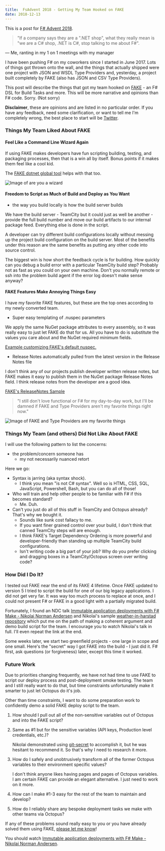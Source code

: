 ```yaml
---
title:  FsAdvent 2018 - Getting My Team Hooked on FAKE
date: 2018-12-13
---
```


This is a post for [F# Advent 2018](https://sergeytihon.com/2018/10/22/f-advent-calendar-in-english-2018/).

> "If a company says they are a ".NET shop", what they really mean is "we are a C# shop, .NET is C#, stop talking to me about F#".

&mdash; Me, ranting in my 1 on 1 meetings with my manager

I have been pushing F# on my coworkers since I started in June 2017. Lots of things got thrown onto the wall, and the things that actually shipped were one project with JSON and WSDL Type Providers and, yesterday, a project built completely by FAKE (also has JSON and CSV Type Providers). 

This post will describe the things that got my team hooked on [FAKE](https://fake.build/) - an F# DSL for Build Tasks and more. This will be more narrative and opinions than F# code. Sorry. (Not sorry)

**Disclaimer**, these are opinions and are listed in no particular order. If you have any feedback, need some clarification, or want to tell me I'm completely wrong, the best place to start will be [Twitter](https://twitter.com/garthfritz).

### Things My Team Liked About FAKE

#### Feel Like a Command Line Wizard Again

If using FAKE makes developers have fun scripting building, testing, and packaging processes, then that is a win all by itself. Bonus points if it makes them feel like a cool kid.

The [FAKE dotnet global tool](https://fake.build/fake-dotnetcore.html#Getting-Started) helps with that too.

![Image of are you a wizard](https://user-images.githubusercontent.com/2267030/49901976-b26a5b00-fe30-11e8-8383-02b6dde9e08f.png)

#### Freedom to Script as Much of Build and Deploy as You Want

- the way you build locally is how the build server builds

We have the build server - TeamCity but it could just as well be another - provide the full build number and move our build artifacts to our internal package feed. Everything else is done in the script.

A developer can try different build configurations locally without messing up the project build configuration on the build server. Most of the benefits under this reason are the same benefits as putting any other code into source control.

The biggest win is how short the feedback cycle is for building. How quickly can you debug a build error with a particular TeamCity build step? Probably not as fast as you could on your own machine. Don't you normally remote or ssh into the problem build agent if the error log doesn't make sense anyway?

#### FAKE Features Make Annoying Things Easy

I have my favorite FAKE features, but these are the top ones according to my newly converted team.

- Super easy templating of .nuspec parameters

We apply the same NuGet package attributes to every assembly, so it was really easy to just let FAKE do that for us. All you have to do is substitute the values you care about and the NuGet required minimum fields.

[Example customizing FAKE's default nuspec.](https://fake.build/dotnet-nuget.html#Setting-up-the-build-script)

- Release Notes automatically pulled from the latest version in the Release Notes file

I don't think any of our projects publish developer written release notes, but FAKE makes it easy to publish them in the NuGet package Release Notes field. I think release notes from the developer are a good idea.

[FAKE's ReleaseNotes Sample](https://fake.build/apidocs/v5/fake-core-releasenotes.html)

> "I still don't love functional or F# for my day-to-day work, but I'll be damned if FAKE and Type Providers aren't my favorite things right now."

![Image of FAKE and Type Providers are my favorite things](https://user-images.githubusercontent.com/2267030/49901909-7c2cdb80-fe30-11e8-987e-cae2a3545ab0.png)

### Things My Team (and others) Did Not Like About FAKE

I will use the following pattern to list the concerns:
- the problem/concern someone has
  - my not necessarily nuanced retort

Here we go:

- Syntax is jarring (aka syntax shock).
  - I think you mean "is not C# syntax". Well so is HTML, CSS, SQL, JavaScript, Powershell, Bash, but you can do all of those!
- Who will train and help other people to be familiar with F# if this becomes standard?
  - Me. Duh.
- Can't you just do all of this stuff in TeamCity and Octopus already? That's why we bought it.
  - Sounds like sunk cost fallacy to me.
  - If you want finer grained control over your build, I don't think that canned TeamCity steps will are enough.
  - I think FAKE's Target Dependency Ordering is more powerful and developer-friendly than standing up multiple TeamCity build configurations.
  - Isn't writing code a big part of your job? Why do you prefer clicking and dragging boxes in a TeamCity/Octopus screen over writing code?

### How Did I Do It?

I tested out FAKE near the end of its FAKE 4 lifetime. Once FAKE updated to version 5 I tried to script the build for one of our big legacy applications. I did not get very far. It was way too much process to replace at once, and I could not present F# or FAKE in a good light with a partially migrated build.

Fortunately, I found an NDC talk [Immutable application deployments with F# Make - Nikolai Norman Andersen](https://www.youtube.com/watch?v=_sZT0CpJ6Vo) and Nikolai's sample [weather-in-harstad repository](https://github.com/nikolaia/weather-in-harstad) which put me on the path of making a coherent argument and demo build script for the team. I encourage you to watch Nikolai's talk in full. I'll even repeat the link at the end.

Some weeks later, we start two greenfield projects - one large in scope and one small. Here's the "secret" way I got FAKE into the build - I just did it. F# first, ask questions (or forgiveness) later, except this time it worked.

### Future Work

Due to priorities changing frequently, we have not had time to use FAKE to script our deploy process and post-deployment smoke testing. The team and I still really want to do that, but time constraints unfortunately make it smarter to just let Octopus do it's job.

Other than time constraints, I want to do some preparation work to confidently demo a solid FAKE deploy script to the team.

1. How should I pull out all of the non-sensitive variables out of Octopus and into the FAKE script?
1. Same as #1 but for the sensitive variables (API keys, Production level credentials, etc.)?

   Nikolai demonstrated using [git-secret](http://git-secret.io/) to accomplish it, but he was hesitant to recommend it. So that's why I need to research it more.
1. How do I safely and unobtrusively transform all of the former Octopus variables to their environment specific values?

   I don't think anyone likes having pages and pages of Octopus variables. I am certain FAKE can provide an elegant alternative. I just need to work on it more.
1. How can I make #1-3 easy for the rest of the team to maintain and develop?
1. How do I reliably share any bespoke deployment tasks we make with other teams via Octopus?

If any of these problems sound really easy to you or you have already solved them using FAKE, [please let me know](https://twitter.com/garthfritz)!

You should watch [Immutable application deployments with F# Make - Nikolai Norman Andersen](https://www.youtube.com/watch?v=_sZT0CpJ6Vo).

